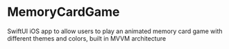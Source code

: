# MemoryCardGame
SwiftUI iOS app to allow users to play an animated memory card game with different themes and colors, built in MVVM architecture
